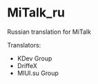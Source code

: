 MiTalk_ru
=========

Russian translation for MiTalk

Translators:
* KDev Group
* DriffeX
* MIUI.su Group

